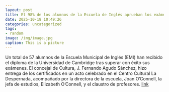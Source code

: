 ```yaml
---
layout: post
title: El 98% de los alumnos de la Escuela de Inglés aprueban los exámenes de Cambridge
date: 2025-10-18 10:49:26
categories: uncategorized
tags:
- random
image: /img/image.jpg
caption: This is a picture
---
```

Un total de 57 alumnos de la Escuela Municipal de Inglés (EMI) han recibido el diploma de la Universidad de Cambridge tras superar con éxito sus exámenes. El concejal de Cultura, J. Fernando Agudo Sánchez, hizo entrega de los certificados en un acto celebrado en el Centro Cultural La Despernada, acompañado por la directora de la escuela, Joan O’Connell, la jefa de estudios, Elizabeth O’Connell, y el claustro de profesores.  [link](https://www.ayto-villacanada.es/noticias/el-98-de-los-alumnos-de-la-escuela-de-ingles-aprueban-los-examenes-de-cambridge/)
